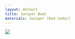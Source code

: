 ```yaml
---
layout: default
title: Juniper Bowl
materials: Juniper (Red Cedar)
---
```


<img src="{{ site.baseurl }}\pics\Juniper_Bowl\IMG_00000202.jpg" class="img-responsive" />
